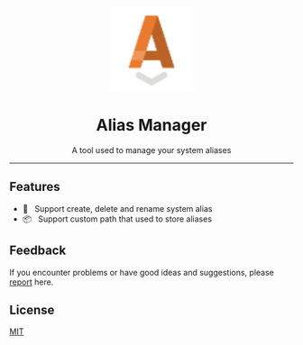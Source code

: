 <div align="center">
  <img src="./resources/logo.png" width="150" />
  <h1>Alias Manager</h1>
  <p>A tool used to manage your system aliases</p>
</div>

---

## Features

- 🎨 &nbsp; Support create, delete and rename system alias
- 📦 &nbsp; Support custom path that used to store aliases

## Feedback

If you encounter problems or have good ideas and suggestions, please [report](https://github.com/chouchouji/alias-manager/issues) here.

## License

[MIT](LICENSE)